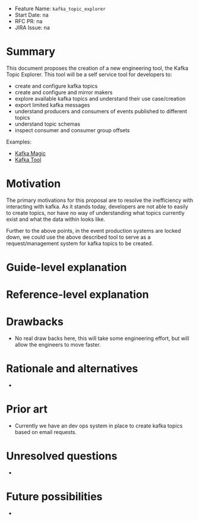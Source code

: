 - Feature Name: `kafka_topic_explorer`
- Start Date: na
- RFC PR: na
- JIRA Issue: na

# Summary
[summary]: #summary

This document proposes the creation of a new engineering tool, the Kafka Topic Explorer. This tool will be a self service tool for developers to:
* create and configure kafka topics
* create and configure and mirror makers
* explore available kafka topics and understand their use case/creation
* export limited kafka messages
* understand producers and consumers of events published to different topics
* understand topic schemas
* inspect consumer and consumer group offsets

Examples:
    
* [Kafka Magic](https://www.kafkamagic.com/)
* [Kafka Tool](https://www.kafkatool.com/)
    

# Motivation
[motivation]: #motivation`

The primary motivations for this proposal are to resolve the inefficiency with interacting with kafka. As it stands today, developers are not able to easily to create topics, nor have no way of understanding what topics currently exist and what the data within looks like. 

Further to the above points, in the event production systems are locked down, we could use the above described tool to serve as a request/management system for kafka topics to be created.

# Guide-level explanation
[guide-level-explanation]: #guide-level-explanation


# Reference-level explanation
[reference-level-explanation]: #reference-level-explanation


# Drawbacks
[drawbacks]: #drawbacks

- No real draw backs here, this will take some engineering effort, but will allow the engineers to move faster. 

# Rationale and alternatives
[rationale-and-alternatives]: #rationale-and-alternatives

-

# Prior art
[prior-art]: #prior-art

- Currently we have an dev ops system in place to create kafka topics based on email requests. 


# Unresolved questions
[unresolved-questions]: #unresolved-questions

- 

# Future possibilities
[future-possibilities]: #future-possibilities

-